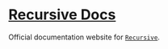 # [Recursive Docs](https://riadhadrani.github.io/recursive-docs/)

Official documentation website for [`Recursive`](https://github.com/RiadhAdrani/recursive).
